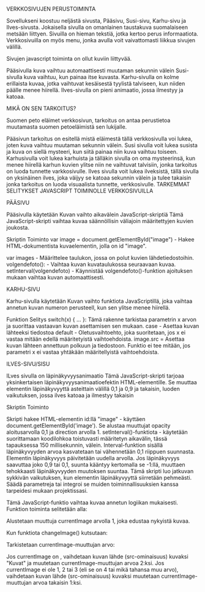 

VERKKOSIVUJEN PERUSTOIMINTA

Sovellukseni koostuu neljästä sivusta, Pääsivu, Susi-sivu, Karhu-sivu ja Ilves-sivusta. Jokaisella sivulla on omanlainen taustakuva suomalaiseen metsään liittyen. Sivuilla on hieman tekstiä, jotka kertoo perus informaatiota. Verkkosivuilla on myös menu, jonka avulla voit vaivattomasti liikkua sivujen välillä.

Sivujen javascript toiminta on ollut kuviin liittyvää.

Pääsivulla kuva vaihtuu automaattisesti muutaman sekunnin välein
Susi-sivulla kuva vaihtuu, kun painaa itse kuvasta.
Karhu-sivulla on kolme erillaista kuvaa, jotka vaihtuvat kesäisestä tyylistä talviseen, kun niiden päälle menee hiirellä.
Ilves-sivulla on pieni animaatio, jossa ilmestyy ja katoaa.

MIKÄ ON SEN TARKOITUS?

Suomen peto eläimet verkkosivun, tarkoitus on antaa perustietoa muutamasta suomen petoeläimistä sen lukijalle.

Pääsivun tarkoitus on esitellä mistä eläimestä tällä verkkosivulla voi lukea, joten kuva vaihtuu muutaman sekunnin välein.
Susi sivulla voit lukea susista ja kuva on siellä mysteeri, kun siitä painaa niin kuva vaihtuu toiseen.
Karhusivulla voit lukea karhuista ja tälläkin sivulla on oma mysteerinsä, kun menee hiirellä karhun kuvien ylitse niin ne vaihtuvat talvisiin, jonka tarkoitus on luoda tunnette varkkosivulle.
Ilves sivulla voit lukea ilveksistä, tällä sivulla on yksinäinen ilves, joka väijyy se katoaa sekunnin välein ja tulee takaisin jonka tarkoitus on luoda visuaalista tunnette, verkkosivulle.
TARKEMMAT SELITYKSET JAVASCRIPT TOIMINOLLE VERKKOSIVUILLA

PÄÄSIVU

Pääsivulla käytetään Kuvan vaihto aikavälein JavaScript-skriptiä Tämä JavaScript-skripti vaihtaa kuvaa säännöllisin väliajoin määritettyjen kuvien joukosta.

Skriptin Toiminto var image = document.getElementById("image") - Hakee HTML-dokumentista kuvaelementin, jolla on id "image".

var images - Määrittelee taulukon, jossa on polut kuvien lähdetiedostoihin. volgendefoto(): - Vaihtaa kuvan kuvataulukossa seuraavaan kuvaa. setInterval(volgendefoto) - Käynnistää volgendefoto()-funktion ajoituksen mukaan vaihtaa kuvan automaattisesti.

KARHU-SIVU

Karhu-sivulla käytetään Kuvan vaihto funktiota JavaScriptillä, joka vaihtaa annetun kuvan numeron perusteell, kun sen ylitse menee hiirellä.

Funktion Selitys switch(x) { ... }: Tämä rakenne tarkistaa parametrin x arvon ja suorittaa vastaavan kuvan asettamisen sen mukaan. case - Asettaa kuvan lähteeksi tiedostoa default - Oletusvaihtoehto, joka suoritetaan, jos x ei vastaa mitään edellä määritetyistä vaihtoehdoista. image.src = Asettaa kuvan lähteen annettuun polkuun ja tiedostoon. Funktio ei tee mitään, jos parametri x ei vastaa yhtäkään määritellyistä vaihtoehdoista.

ILVES-SIVU/SISU

ILves sivulla on läpinäkyvyysanimaatio Tämä JavaScript-skripti tarjoaa yksinkertaisen läpinäkyvyysanimaatioefektin HTML-elementille. Se muuttaa elementin läpinäkyvyyttä asteittain välillä 0,1 ja 0,9 ja takaisin, luoden vaikutuksen, jossa ilves katoaa ja ilmestyy takaisin

Skriptin Toiminto

Skripti hakee HTML-elementin id:llä "image" - käyttäen document.getElementById('image'). Se alustaa muuttujat opacity aloitusarvolla 0,1 ja direction arvolla 1. setInterval()-funktiota - käytetään suorittamaan koodilohkoa toistuvasti määritetyn aikavälin, tässä tapauksessa 150 millisekunnin, välein. Interval-funktion sisällä läpinäkyvyyden arvoa kasvatetaan tai vähennetään 0,1 riippuen suunnasta. Elementin läpinäkyvyys päivitetään uudella arvolla. Jos läpinäkyvyys saavuttaa joko 0,9 tai 0,1, suunta kääntyy kertomalla se -1:llä, muuttaen tehokkaasti läpinäkyvyyden muutoksen suuntaa. Tämä skripti luo jatkuvan sykkivän vaikutuksen, kun elementin läpinäkyvyyttä siirretään pehmeästi. Säädä parametreja tai integroi se muiden toiminnallisuuksien kanssa tarpeidesi mukaan projektissasi.

Tämä JavaScript-funktio vaihtaa kuvaa annetun logiikan mukaisesti. Funktion toiminta selitetään alla:

Alustetaan muuttuja currentImage arvolla 1, joka edustaa nykyistä kuvaa.

Kun funktiota changeImage() kutsutaan:

Tarkistetaan currentImage-muuttujan arvo:

Jos currentImage on , vaihdetaan kuvan lähde (src-ominaisuus) kuvaksi "Kuvat" ja muutetaan currentImage-muuttujan arvoa 2:ksi. Jos currentImage ei ole 1, 2 tai 3 (eli se on 4 tai mikä tahansa muu arvo), vaihdetaan kuvan lähde (src-ominaisuus) kuvaksi muutetaan currentImage-muuttujan arvoa takaisin 1:ksi.
